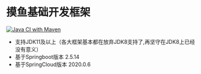 # 摸鱼基础开发框架

[![Java CI with Maven](https://github.com/yihongzhi/base-framework/actions/workflows/maven.yml/badge.svg?branch=main)](https://github.com/yihongzhi/moyu-base-framework/actions/workflows/maven.yml)

* 支持JDK11及以上（各大框架基本都在放弃JDK8支持了,再坚守在JDK8上已经没有意义）
* 基于Springboot版本 2.5.14
* 基于SpringCloud版本 2020.0.6